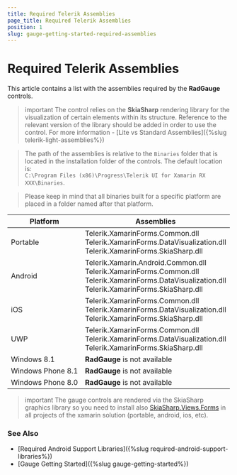 ```yaml
---
title: Required Telerik Assemblies
page_title: Required Telerik Assemblies
position: 1
slug: gauge-getting-started-required-assemblies
---
```


# Required Telerik Assemblies

This article contains a list with the assemblies required by the **RadGauge** controls.

>important The control relies on the **SkiaSharp** rendering library for the visualization of certain elements within its structure. Reference to the relevant version of the library should be added in order to use the control. For more information - [Lite vs Standard Assemblies]({%slug telerik-light-assemblies%})

> The path of the assemblies is relative to the `Binaries` folder that is located in the installation folder of the controls. The default location is:  
> `C:\Program Files (x86)\Progress\Telerik UI for Xamarin RX XXX\Binaries`.

> Please keep in mind that all binaries built for a specific platform are placed in a folder named after that platform.

| Platform | Assemblies |
| -------- | ---------- |
| Portable | Telerik.XamarinForms.Common.dll <br/> Telerik.XamarinForms.DataVisualization.dll <br/> Telerik.XamarinForms.SkiaSharp.dll |
| Android  | Telerik.Xamarin.Android.Common.dll <br/> Telerik.XamarinForms.Common.dll <br/> Telerik.XamarinForms.DataVisualization.dll <br/> Telerik.XamarinForms.SkiaSharp.dll |
| iOS      | Telerik.XamarinForms.Common.dll <br/> Telerik.XamarinForms.DataVisualization.dll <br/> Telerik.XamarinForms.SkiaSharp.dll |
| UWP      | Telerik.XamarinForms.Common.dll <br/> Telerik.XamarinForms.DataVisualization.dll <br/> Telerik.XamarinForms.SkiaSharp.dll |
| Windows 8.1 | **RadGauge** is not available |
| Windows Phone 8.1 | **RadGauge** is not available |
| Windows Phone 8.0 | **RadGauge** is not available |

>important The gauge controls are rendered via the SkiaSharp graphics library so you need to install also [SkiaSharp.Views.Forms](https://www.nuget.org/packages/SkiaSharp.Views.Forms) in all projects of the xamarin solution (portable, android, ios, etc). 

### See Also

- [Required Android Support Libraries]({%slug required-android-support-libraries%})
- [Gauge Getting Started]({%slug gauge-getting-started%})

